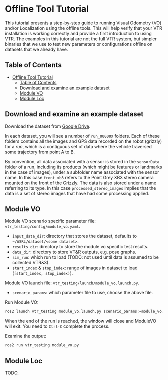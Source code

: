 # Offline Tool Tutorial

This tutorial presents a step-by-step guide to running Visual Odometry (VO) and/or Localization using the offline tools. This will help verify that your VTR installation is working correctly and provide a first introduction to using VTR. The examples in this tutorial are not the full VTR system, but simpler binaries that we use to test new parameters or configurations offline on datasets that we already have.

## Table of Contents

- [Offline Tool Tutorial](#offline-tool-tutorial)
  - [Table of Contents](#table-of-contents)
  - [Download and examine an example dataset](#download-and-examine-an-example-dataset)
  - [Module VO](#module-vo)
  - [Module Loc](#module-loc)

## Download and examine an example dataset

Download the dataset from [Google Drive](https://drive.google.com/drive/folders/1zc4E1iJfY9wrEWbWM25qi-Y4TPtxhGuz?usp=sharing).

In each dataset, you will see a number of `run_00000X` folders. Each of these folders contains all the images and GPS data recorded on the robot (grizzly) for a _run_, which is a contiguous set of data where the vehicle traversed some trajectory from point A to B.

By convention, all data associated with a sensor is stored in the `sensorData` folder of a run, including its products (which might be features or landmarks in the case of images), under a subfolder name associated with the sensor name. In this case `front_xb3` refers to the Point Grey XB3 stereo camera mounted on the front of the Grizzly. The data is also stored under a name referring to its type. In this case `processed_stereo_images` implies that the data is a set of stereo images that have had some processing applied.

## Module VO

Module VO scenario specific parameter file: `vtr_testing/config/module_vo.yaml`.

- `input_data_dir`: directory that stores the dataset, defaults to `~/ASRL/dataset/<some dataset>`.
- `results_dir`: directory to store the module vo specific test results.
- `data_dir`: directory to store VT&R outputs, e.g. pose graphs.
- `sim_run`: which run to load (TODO: not used until data is assumed to be collected VTR&3).
- `start_index` & `stop_index`: range of images in dataset to load (`[start_index, stop_index)`).

Module VO launch file: `vtr_testing/launch/module_vo.launch.py`.

- `scenario_params`: which parameter file to use, choose the above file.

Run Module VO:

```bash
ros2 launch vtr_testing module_vo.launch.py scenario_params:=module_vo.yaml
```

When the end of the run is reached, the window will close and ModuleVO will exit. You need to `Ctrl-C` complete the process.

Examine the output:

```bash
ros2 run vtr_testing module_vo.py
```

## Module Loc

TODO.
